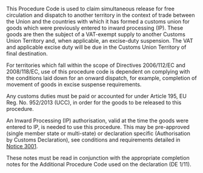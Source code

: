 This Procedure Code is used to claim simultaneous release for free circulation and dispatch to another territory in the context of trade between the Union and the countries with which it has formed a customs union for goods which were previously entered to inward processing (IP). These goods are then the subject of a VAT-exempt supply to another Customs Union Territory and, when applicable, an excise-duty suspension. The VAT and applicable excise duty will be due in the Customs Union Territory of final destination.

For territories which fall within the scope of Directives 2006/112/EC and 2008/118/EC, use of this procedure code is dependent on complying with the conditions laid down for an onward dispatch, for example, completion of movement of goods in excise suspense requirements.

Any customs duties must be paid or accounted for under Article 195, EU Reg. No. 952/2013 (UCC), in order for the goods to be released to this procedure.

An Inward Processing (IP) authorisation, valid at the time the goods were entered to IP, is needed to use this procedure. This may be pre-approved (single member state or multi-state) or declaration specific (Authorisation by Customs Declaration), see conditions and requirements detailed in [Notice 3001](https://www.gov.uk/government/publications/notice-3001-special-procedures-for-the-union-customs-code).

These notes must be read in conjunction with the appropriate completion notes for the Additional Procedure Code used on the declaration (DE 1/11).
